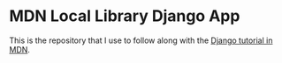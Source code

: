 # MDN Local Library Django App

This is the repository that I use to follow along with the [Django tutorial in MDN](https://developer.mozilla.org/en-US/docs/Learn/Server-side/Django/Tutorial_local_library_website).
